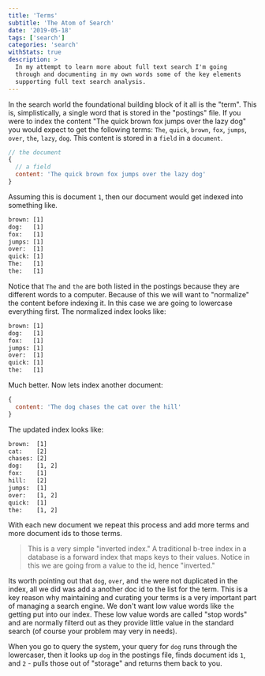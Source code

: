 ```yaml
---
title: 'Terms'
subtitle: 'The Atom of Search'
date: '2019-05-18'
tags: ['search']
categories: 'search'
withStats: true
description: >
  In my attempt to learn more about full text search I'm going
  through and documenting in my own words some of the key elements
  supporting full text search analysis.
---
```


In the search world the foundational building block of it all is the "term". This is, simplistically, a single word that is stored in the "postings" file. If you were to index the content "The quick brown fox jumps over the lazy dog" you would expect to get the following terms: `The`, `quick`, `brown`, `fox`, `jumps`, `over`, `the`, `lazy`, `dog`. This content is stored in a `field` in a `document`.

```js
// the document
{
  // a field
  content: 'The quick brown fox jumps over the lazy dog'
}
```

Assuming this is document `1`, then our document would get indexed into something like.

```txt
brown: [1]
dog:   [1]
fox:   [1]
jumps: [1]
over:  [1]
quick: [1]
The:   [1]
the:   [1]
```

Notice that `The` and `the` are both listed in the postings because they are different words to a computer. Because of this we will want to "normalize" the content before indexing it. In this case we are going to lowercase everything first. The normalized index looks like:

```txt
brown: [1]
dog:   [1]
fox:   [1]
jumps: [1]
over:  [1]
quick: [1]
the:   [1]
```

Much better. Now lets index another document:

```js
{
  content: 'The dog chases the cat over the hill'
}
```

The updated index looks like:

```txt
brown:  [1]
cat:    [2]
chases: [2]
dog:    [1, 2]
fox:    [1]
hill:   [2]
jumps:  [1]
over:   [1, 2]
quick:  [1]
the:    [1, 2]
```

With each new document we repeat this process and add more terms and more document ids to those terms.

> This is a very simple "inverted index." A traditional b-tree index in a database is a forward index that maps keys to their values. Notice in this we are going from a value to the id, hence "inverted."

Its worth pointing out that `dog`, `over`, and `the` were not duplicated in the index, all we did was add a another doc id to the list for the term. This is a key reason why maintaining and curating your terms is a very important part of managing a search engine. We don't want low value words like `the` getting put into our index. These low value words are called "stop words" and are normally filterd out as they provide little value in the standard search (of course your problem may very in needs).

When you go to query the system, your query for `dog` runs through the lowercaser, then it looks up `dog` in the postings file, finds document ids `1`, and `2` - pulls those out of "storage" and returns them back to you.

